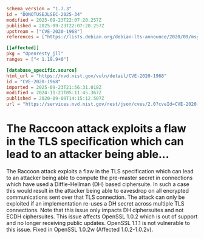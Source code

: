 ```toml
schema_version = "1.7.3"
id = "DONOTUSEJLSEC-2025-34"
modified = 2025-09-23T22:07:20.257Z
published = 2025-09-23T22:07:20.257Z
upstream = ["CVE-2020-1968"]
references = ["https://lists.debian.org/debian-lts-announce/2020/09/msg00016.html", "https://security.gentoo.org/glsa/202210-02", "https://security.netapp.com/advisory/ntap-20200911-0004/", "https://usn.ubuntu.com/4504-1/", "https://www.openssl.org/news/secadv/20200909.txt", "https://www.oracle.com//security-alerts/cpujul2021.html", "https://www.oracle.com/security-alerts/cpuApr2021.html", "https://www.oracle.com/security-alerts/cpuapr2022.html", "https://www.oracle.com/security-alerts/cpujan2021.html", "https://www.oracle.com/security-alerts/cpuoct2021.html", "https://lists.debian.org/debian-lts-announce/2020/09/msg00016.html", "https://security.gentoo.org/glsa/202210-02", "https://security.netapp.com/advisory/ntap-20200911-0004/", "https://usn.ubuntu.com/4504-1/", "https://www.openssl.org/news/secadv/20200909.txt", "https://www.oracle.com//security-alerts/cpujul2021.html", "https://www.oracle.com/security-alerts/cpuApr2021.html", "https://www.oracle.com/security-alerts/cpuapr2022.html", "https://www.oracle.com/security-alerts/cpujan2021.html", "https://www.oracle.com/security-alerts/cpuoct2021.html"]

[[affected]]
pkg = "Openresty_jll"
ranges = ["< 1.19.9+0"]

[database_specific.source]
html_url = "https://nvd.nist.gov/vuln/detail/CVE-2020-1968"
id = "CVE-2020-1968"
imported = 2025-09-23T21:56:31.018Z
modified = 2024-11-21T05:11:45.367Z
published = 2020-09-09T14:15:12.507Z
url = "https://services.nvd.nist.gov/rest/json/cves/2.0?cveId=CVE-2020-1968"
```

# The Raccoon attack exploits a flaw in the TLS specification which can lead to an attacker being able...

The Raccoon attack exploits a flaw in the TLS specification which can lead to an attacker being able to compute the pre-master secret in connections which have used a Diffie-Hellman (DH) based ciphersuite. In such a case this would result in the attacker being able to eavesdrop on all encrypted communications sent over that TLS connection. The attack can only be exploited if an implementation re-uses a DH secret across multiple TLS connections. Note that this issue only impacts DH ciphersuites and not ECDH ciphersuites. This issue affects OpenSSL 1.0.2 which is out of support and no longer receiving public updates. OpenSSL 1.1.1 is not vulnerable to this issue. Fixed in OpenSSL 1.0.2w (Affected 1.0.2-1.0.2v).

